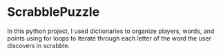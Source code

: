 # ScrabblePuzzle
In this python project, I used dictionaries to organize players, words, and points using for loops to iterate through each letter of the word the user discovers in scrabble.

